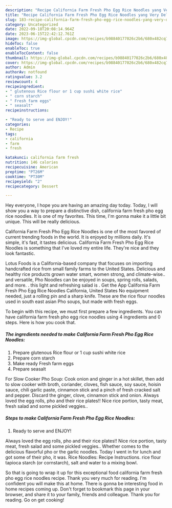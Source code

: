 ```yaml
---
description: "Recipe California Farm Fresh Pho Egg Rice Noodles yang Very Delicious}"
title: "Recipe California Farm Fresh Pho Egg Rice Noodles yang Very Delicious}"
slug: 183-recipe-california-farm-fresh-pho-egg-rice-noodles-yang-very-delicious
category: Uncategorized
date: 2022-09-18T20:08:14.964Z
date: 2023-06-15T22:42:12.761Z
image: https://img-global.cpcdn.com/recipes/b98840177026c2b6/680x482cq70/california-farm-fresh-pho-egg-rice-noodles-recipe-main-photo.jpg
hideToc: false
enableToc: true
enableTocContent: false
thumbnail: https://img-global.cpcdn.com/recipes/b98840177026c2b6/680x482cq70/california-farm-fresh-pho-egg-rice-noodles-recipe-main-photo.jpg
cover: https://img-global.cpcdn.com/recipes/b98840177026c2b6/680x482cq70/california-farm-fresh-pho-egg-rice-noodles-recipe-main-photo.jpg
author: Admin
authorAv: notfound
ratingvalue: 3.2
reviewcount: 4
recipeingredient:
- " glutenous Rice flour or 1 cup sushi white rice"
- " corn starch"
- " Fresh farm eggs"
- " seasalt"
recipeinstructions:

- "Ready to serve and ENJOY!"
categories:
- Recipe
tags:
- california
- farm
- fresh

katakunci: california farm fresh 
nutrition: 146 calories
recipecuisine: American
preptime: "PT26M"
cooktime: "PT30M"
recipeyield: "2"
recipecategory: Dessert

---
```



Hey everyone, I hope you are having an amazing day today. Today, I will show you a way to prepare a distinctive dish, california farm fresh pho egg rice noodles. It is one of my favorites. This time, I'm gonna make it a little bit unique. This will be really delicious.

California Farm Fresh Pho Egg Rice Noodles is one of the most favored of current trending foods in the world. It is enjoyed by millions daily. It's simple, it's fast, it tastes delicious. California Farm Fresh Pho Egg Rice Noodles is something that I've loved my entire life. They're nice and they look fantastic.

Lotus Foods is a California-based company that focuses on importing handcrafted rice from small family farms to the United States. Delicious and healthy rice products grown water smart, women strong, and climate-wise.. and versatile, Pho Noodles can be enjoyed in soups, spring rolls, salads, and more. . this light and refreshing salad is . Get the App California Farm Fresh Pho Egg Rice Noodles California, United States No equipment needed, just a rolling pin and a sharp knife. These are the rice flour noodles used in south east asian Pho soups, but made with fresh eggs.


To begin with this recipe, we must first prepare a few ingredients. You can have california farm fresh pho egg rice noodles using 4 ingredients and 0 steps. Here is how you cook that.

<!--inarticleads1-->

##### The ingredients needed to make California Farm Fresh Pho Egg Rice Noodles:

1. Prepare  glutenous Rice flour or 1 cup sushi white rice
1. Prepare  corn starch
1. Make ready  Fresh farm eggs
1. Prepare  seasalt


For Slow Cooker Pho Soup: Cook onion and ginger in a hot skillet, then add to slow cooker with broth, coriander, cloves, fish sauce, soy sauce, hoisin sauce, chili garlic paste, cinnamon stick and a pinch of fresh cracked salt and pepper. Discard the ginger, clove, cinnamon stick and onion. Always loved the egg rolls, pho and their rice plates!! Nice rice portion, tasty meat, fresh salad and some pickled veggies.. 

<!--inarticleads2-->

##### Steps to make California Farm Fresh Pho Egg Rice Noodles:


1. Ready to serve and ENJOY!

Always loved the egg rolls, pho and their rice plates!! Nice rice portion, tasty meat, fresh salad and some pickled veggies.. Whether comes to the delicious flavorful pho or the garlic noodles. Today I went in for lunch and got some of their pho, it was. Rice Noodles: Recipe Instructions. rice flour tapioca starch (or cornstarch), salt and water to a mixing bowl. 

So that is going to wrap it up for this exceptional food california farm fresh pho egg rice noodles recipe. Thank you very much for reading. I'm confident you will make this at home. There is gonna be interesting food in home recipes coming up. Don't forget to bookmark this page in your browser, and share it to your family, friends and colleague. Thank you for reading. Go on get cooking!
